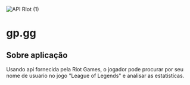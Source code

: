 ![API RIot (1)](https://user-images.githubusercontent.com/60354322/154312961-1e2288f0-7b65-492b-a15e-32a1540bdad5.png)
# gp.gg
## Sobre aplicação
Usando api fornecida pela Riot Games, o jogador pode procurar por seu nome de usuario no jogo "League of Legends" e analisar as estatistícas.
